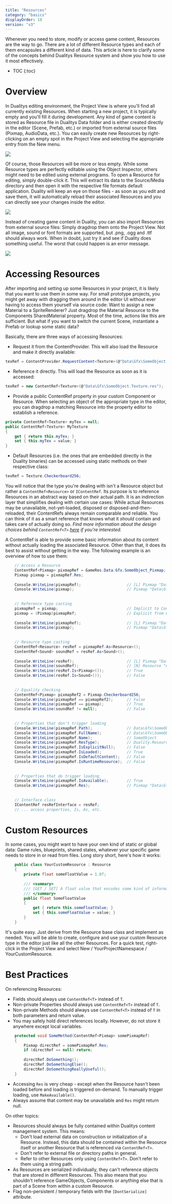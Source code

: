 ```yaml
---
title: "Resources"
category: "basics"
displayOrder: 10
version: "v3"
---
```


Whenever you need to store, modify or access game content, Resources are the way to go. There are a lot of different Resource types and each of them encapsules a different kind of data. This article is here to clarify some of the concepts behind Dualitys Resource system and show you how to use it most effectively.

* TOC
{:toc}

# Overview

In Dualitys editing environment, the Project View is where you'll find all currently existing Resources. When starting a new project, it is typically empty and you'll fill it during development. Any kind of game content is stored as Resource file in Dualitys Data folder and is either created directly in the editor (Scene, Prefab, etc.) or imported from external source files (Pixmap, AudioData, etc.). You can easily create new Resources by right-clicking on an empty spot in the Project View and selecting the appropriate entry from the New menu. 

![](../img/Resource/CreateResources.png)

Of course, those Resources will be more or less empty. While some Resource types are perfectly editable using the Object Inspector, others might need to be edited using external programs. To open a Resource for editing, simply double-click it. This will extract its data to the Source/Media directory and then open it with the respective file formats default application. Duality will keep an eye on those files - as soon as you edit and save them, it will automatically reload their associated Resources and you can directly see your changes inside the editor.

![](../img/Resource/OpenResourcesExternal.png)

Instead of creating game content in Duality, you can also import Resources from external source files: Simply dragdrop them onto the Project View. Not all image, sound or font formats are supported, but .png, .ogg and .ttf should always work. When in doubt, just try it and see if Duality does something useful. The worst that could happen is an error message.

![](../img/Resource/ImportResources.png)

# Accessing Resources

After importing and setting up some Resources in your project, it is likely that you want to use them in some way. For small prototype projects, you might get away with dragging them around in the editor UI without ever having to access them yourself via source code: Want to assign a new Material to a SpriteRenderer? Just dragdrop the Material Resource to the Components SharedMaterial property. Most of the time, actions like this are sufficient. But what if you want to switch the current Scene, instantiate a Prefab or lookup some static data?

Basically, there are three ways of accessing Resources:

  * Request it from the ContentProvider. This will also load the Resource and make it directly available: 

```csharp
texRef = ContentProvider.RequestContent<Texture>(@"Data\Gfx\SomeObject.Texture.res");
```

  * Reference it directly. This will load the Resource as soon as it is accessed:

```csharp
texRef = new ContentRef<Texture>(@"Data\Gfx\SomeObject.Texture.res");
```

  * Provide a public ContentRef property in your custom Component or Resource. When selecting an object of the appropriate type in the editor, you can dragdrop a matching Resource into the property editor to establish a reference.

```csharp
private ContentRef<Texture> myTex = null;
public ContentRef<Texture> MyTexture
{
	get { return this.myTex; }
	set { this.myTex = value; }
}
```

  * Default Resources (i.e. the ones that are embedded directly in the Duality binaries) can be accessed using static methods on their respective class: 

```csharp
texRef = Texture.Checkerboard256;
```

You will notice that the type you're dealing with isn't a Resource object but rather a `ContentRef<Resource>` or `IContentRef`. Its purpose is to reference Resources in an abstract way based on their actual path. It is an indirection layer that simplifies dealing with certain use cases: While actual Resources may be unavailable, not-yet-loaded, disposed or disposed-and-then-reloaded, their ContentRefs always remain comparable and reliable. You can think of it as a smart reference that knows what it _should_ contain and takes care of actually doing so. _Find more information about the design choices behind `ContentRef<T>` [here](http://www.adamslair.net/blog/?p=1037) if you're interested._

A ContentRef is able to provide some basic information about its content without actually loading the associated Resource. Other than that, it does its best to assist without getting in the way. The following example is an overview of how to use them:

```csharp
	// Access a Resource
	ContentRef<Pixmap> pixmapRef = GameRes.Data.Gfx.SomeObject_Pixmap;
	Pixmap pixmap = pixmapRef.Res;
	
	Console.WriteLine(pixmapRef);                    // [L] Pixmap "Data\Gfx\SomeObject"
	Console.WriteLine(pixmap);                       // Pixmap "Data\Gfx\SomeObject"
	
	
	// Reference type casting
	pixmapRef = pixmap;                              // Implicit to ContentRef
	pixmap = (Pixmap)pixmapRef;                      // Explicit from ContentRef
	
	Console.WriteLine(pixmapRef);                    // [L] Pixmap "Data\Gfx\SomeObject"
	Console.WriteLine(pixmap);                       // Pixmap "Data\Gfx\SomeObject"
	
	
	// Resource type casting
	ContentRef<Resource> resRef = pixmapRef.As<Resource>();
	ContentRef<Sound> soundRef = resRef.As<Sound>();
	
	Console.WriteLine(resRef);                       // [L] Pixmap "Data\Gfx\SomeObject"
	Console.WriteLine(soundRef);                     // [N] Resource "null"
	Console.WriteLine(resRef.Is<Pixmap>());          // True
	Console.WriteLine(resRef.Is<Sound>());           // False
	
	
	// Equality checking
	ContentRef<Pixmap> pixmapRef2 = Pixmap.Checkerboard256;
	Console.WriteLine(pixmapRef == pixmapRef2);      // False
	Console.WriteLine(pixmapRef == pixmap);          // True
	Console.WriteLine(soundRef != null);             // False
	
	
	// Properties that don't trigger loading
	Console.WriteLine(pixmapRef.Path);               // Data\Gfx\SomeObject.Pixmap.res
	Console.WriteLine(pixmapRef.FullName);           // Data\Gfx\SomeObject
	Console.WriteLine(pixmapRef.Name);               // SomeObject
	Console.WriteLine(pixmapRef.ResType);            // Duality.Resources.Pixmap
	Console.WriteLine(pixmapRef.IsExplicitNull);     // False
	Console.WriteLine(pixmapRef.IsLoaded);           // True
	Console.WriteLine(pixmapRef.IsDefaultContent);   // False
	Console.WriteLine(pixmapRef.IsRuntimeResource);  // False
	
	
	// Properties that do trigger loading
	Console.WriteLine(pixmapRef.IsAvailable);        // True
	Console.WriteLine(pixmapRef.Res);                // Pixmap "Data\Gfx\SomeObject"
	
	
	// Interface class
	IContentRef resRefInterface = resRef;
	// ... access properties, Is, As, etc.
```

# Custom Resources

In some cases, you might want to have your own kind of static or global data: Game rules, blueprints, shared states, whatever your specific game needs to store in or read from files. Long story short, here's how it works:

```csharp
	public class YourCustomResource : Resource
	{
		private float someFloatValue = 1.0f;
		
		/// <summary>
		/// [GET / SET] A float value that encodes some kind of information.
		/// </summary>
		public float SomeFloatValue
		{
			get { return this.someFloatValue; }
			set { this.someFloatValue = value; }
		}
	}
```

It's quite easy. Just derive from the Resource base class and implement as needed. You will be able to create, configure and use your custom Resource type in the editor just like all the other Resources. For a quick test, right-click in the Project View and select New / YourProjectNamespace / YourCustomResource.

# Best Practices

On referencing Resources:

  * Fields should always use `ContentRef<T>` instead of `T`.
  * Non-private Properties should always use `ContentRef<T>` instead of `T`.
  * Non-private Methods should always use `ContentRef<T>` instead of `T` in both parameters and return value.
  * You may safely hold direct references locally. However, do not store it anywhere except local variables.

```csharp
	protected void SomeMethod(ContentRef<Pixmap> somePixmapRef)
	{
		Pixmap directRef = somePixmapRef.Res;
		if (directRef == null) return;
	
		directRef.DoSomething();
		directRef.DoSomethingElse();
		directRef.DoSomethingReallyUseful();
	}
```

  * Accessing `Res` is very cheap - except when the Resource hasn't been loaded before and loading is triggered on-demand. To manually trigger loading, use `MakeAvailable()`.
  * Always assume that content may be unavailable and `Res` might return null.
  
On other topics:

  * Resources should always be fully contained within Dualitys content management system. This means:
    * Don't load external data on construction or initialization of a Resource. Instead, this data should be contained within the Resource itself or another Resource that is referenced via `ContentRef<T>`.
    * Don't refer to external file or directory paths in general.
    * Refer to other Resources only using `ContentRef<T>`. Don't refer to them using a string path.
  * As Resources are serialized individually, they can't reference objects that are stored in different Resources. This also means that you shouldn't reference GameObjects, Components or anything else that is part of a Scene from within a custom Resource.
  * Flag non-persistent / temporary fields with the `[DontSerialize]` attribute.